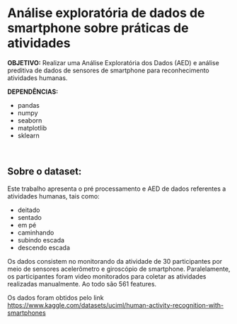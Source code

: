 # Análise exploratória de dados de smartphone sobre práticas de atividades


**OBJETIVO:** Realizar uma Análise Exploratória dos Dados (AED) e análise preditiva de dados de sensores de smartphone para reconhecimento atividades humanas. 


**DEPENDÊNCIAS:**
* pandas
* numpy
* seaborn
* matplotlib
* sklearn

&nbsp;

## Sobre o dataset:

Este trabalho apresenta o pré processamento e AED de dados referentes a atividades humanas, tais como:

* deitado
* sentado
* em pé
* caminhando
* subindo escada
* descendo escada

Os dados consistem no monitorando da atividade de 30 participantes por meio de sensores acelerômetro e giroscópio de smartphone. Paralelamente, os participantes foram video monitorados para coletar as atividades realizadas manualmente. Ao todo são 561 features.


Os dados foram obtidos pelo link https://www.kaggle.com/datasets/uciml/human-activity-recognition-with-smartphones
